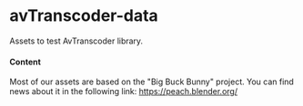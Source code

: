 avTranscoder-data
=================

Assets to test AvTranscoder library.


#### Content

Most of our assets are based on the "Big Buck Bunny" project.
You can find news about it in the following link:
https://peach.blender.org/
